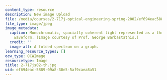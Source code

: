 ```yaml
---
content_type: resource
description: New image Upload
file: /media/courses/2-717j-optical-engineering-spring-2002/ef694eac588909a830e55af9caea8a51_2-717js02-th.jpg
file_type: image/jpeg
image_metadata:
  caption: Monochromatic, spacially coherent light represented as a three-dimensional
    waveform. (Image courtesy of Prof. George Barbastathis.)
  credit: ''
  image-alt: A folded spectrum on a graph.
learning_resource_types: []
ocw_type: OCWImage
resourcetype: Image
title: 2-717js02-th.jpg
uid: ef694eac-5889-09a8-30e5-5af9caea8a51
---
```

